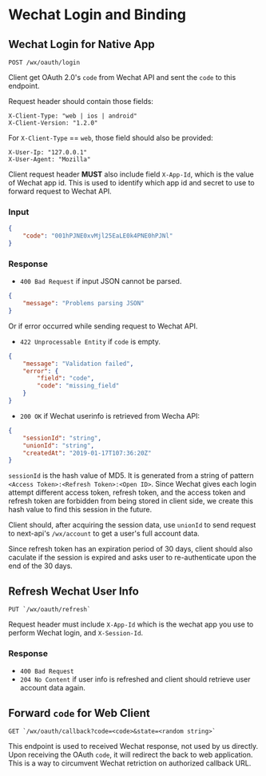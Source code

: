 # Wechat Login and Binding

## Wechat Login for Native App

    POST /wx/oauth/login

Client get OAuth 2.0's `code` from Wechat API and sent the `code` to this endpoint.

Request header should contain those fields:
```
X-Client-Type: "web | ios | android"
X-Client-Version: "1.2.0"
```

For `X-Client-Type` == `web`, those field should also be provided:

```
X-User-Ip: "127.0.0.1"
X-User-Agent: "Mozilla"
```

Client request header **MUST** also include field `X-App-Id`, which is the value of Wechat app id. This is used to identify which app id and secret to use to forward request to Wechat API.

### Input

```json
{
    "code": "001hPJNE0xvMjl25EaLE0k4PNE0hPJNl"
}
```

### Response

* `400 Bad Request` if input JSON cannot be parsed.

```json
{
    "message": "Problems parsing JSON"
}
```

Or if error occurred while sending request to Wechat API.

* `422 Unprocessable Entity` if `code` is empty.

```json
{
    "message": "Validation failed",
    "error": {
        "field": "code",
        "code": "missing_field"
    }
}
```

* `200 OK` if Wechat userinfo is retrieved from Wecha API:
```json
{
    "sessionId": "string",
    "unionId": "string",
    "createdAt": "2019-01-17T107:36:20Z"
}
```

`sessionId` is the hash value of MD5. It is generated from a string of pattern `<Access Token>:<Refresh Token>:<Open ID>`. Since Wechat gives each login attempt different access token, refresh token, and the access  token and refresh token are forbidden from being stored in client side, we create this hash value to find this session in the future.

Client should, after acquiring the session data, use `unionId` to send request to next-api's `/wx/account` to get a user's full account data.

Since refresh token has an expiration period of 30 days, client should also caculate if the session is expired and asks user to re-authenticate upon the end of the 30 days.

## Refresh Wechat User Info

    PUT `/wx/oauth/refresh`

Request header must include `X-App-Id` which is the wechat app you use to perform Wechat login, and `X-Session-Id`.

### Response

* `400 Bad Request`
* `204 No Content` if user info is refreshed and client should retrieve user account data again.

## Forward `code` for Web Client

    GET `/wx/oauth/callback?code=<code>&state=<random string>`

This endpoint is used to received Wechat response, not used by us directly. Upon receiving the OAuth `code`, it will redirect the back to web application. This is a way to circumvent Wechat retriction on authorized callback URL.

